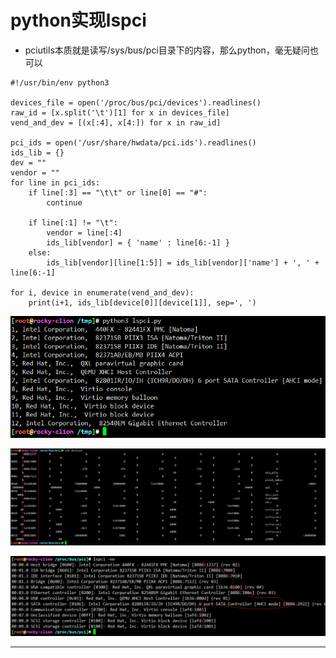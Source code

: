 # python实现lspci

* pciutils本质就是读写/sys/bus/pci目录下的内容，那么python，毫无疑问也可以

```
#!/usr/bin/env python3

devices_file = open('/proc/bus/pci/devices').readlines()
raw_id = [x.split('\t')[1] for x in devices_file]
vend_and_dev = [(x[:4], x[4:]) for x in raw_id]

pci_ids = open('/usr/share/hwdata/pci.ids').readlines()
ids_lib = {}
dev = ""
vendor = ""
for line in pci_ids:
    if line[:3] == "\t\t" or line[0] == "#":
        continue

    if line[:1] != "\t":
        vendor = line[:4]
        ids_lib[vendor] = { 'name' : line[6:-1] }
    else:
        ids_lib[vendor][line[1:5]] = ids_lib[vendor]['name'] + ', ' + line[6:-1]

for i, device in enumerate(vend_and_dev):
    print(i+1, ids_lib[device[0]][device[1]], sep=', ')
```

![20220630_221239_45](image/20220630_221239_45.png)

![20220630_221659_47](image/20220630_221659_47.png)

![20220630_221749_40](image/20220630_221749_40.png)

---
